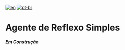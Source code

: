 [![en](https://img.shields.io/badge/lang-en-red.svg)](https://github.com/LeandroTeixeira/learning-AI/blob/main/README.md)
[![pt-br](https://img.shields.io/badge/lang-pt--br-green.svg)](https://github.com/LeandroTeixeira/learning-AI/blob/main/README.pt-br.md)

# Agente de Reflexo Simples

#### _Em Construção_
